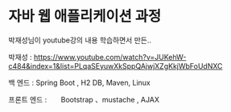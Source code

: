 # 자바 웹 애플리케이션 과정
박재성님이 youtube강의 내용 학습하면서 만든..


박재성 : https://www.youtube.com/watch?v=JUKehW-c484&index=1&list=PLqaSEyuwXkSppQAjwjXZgKkjWbFoUdNXC

백 엔드 : Spring Boot , H2 DB,  Maven, Linux

프론트 엔드 :　　Bootstrap 、mustache , AJAX
